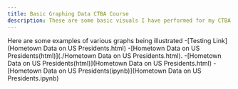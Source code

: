 ```yaml
---
title: Basic Graphing Data CTBA Course
description: These are some basic visuals I have performed for my CTBA Course at the College of William and Mary
---
```

Here are some examples of various graphs being illustrated
-[Testing Link](Hometown Data on US Presidents.html) 
-[Hometown Data on US Presidents(html)](./Hometown Data on US Presidents.html).
-[Hometown Data on US Presidents(html)](Hometown Data on US Presidents.html)
-[Hometown Data on US Presidents(ipynb)](Hometown Data on US Presidents.ipynb)
